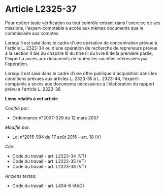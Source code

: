 # Article L2325-37

Pour opérer toute vérification ou tout contrôle entrant dans l'exercice de ses missions, l'expert-comptable a accès aux mêmes
documents que le commissaire aux comptes. 

Lorsqu'il est saisi dans le cadre d'une opération de concentration prévue à l'article L. 2323-34 ou d'une opération de
recherche de repreneurs prévue à la section 4 bis du chapitre III du titre III du livre II de la première partie, l'expert a
accès aux documents de toutes les sociétés intéressées par l'opération. 

Lorsqu'il est saisi dans le cadre d'une offre publique d'acquisition dans les conditions prévues aux articles L. 2323-35 à L.
2323-44, l'expert-comptable a accès aux documents nécessaires à l'élaboration du rapport prévu à l'article L. 2323-38.

**Liens relatifs à cet article**

_Codifié par_:

  - Ordonnance n°2007-329 du 12 mars 2007

_Modifié par_:

  - Loi n°2015-994 du 17 août 2015 - art. 18 (V)

_Cite_:

  - Code du travail - art. L2323-34 (VT)
  - Code du travail - art. L2323-35 (VT)
  - Code du travail - art. L2323-38 (VT)

_Anciens textes_:

  - Code du travail - art. L434-6 (AbD)
